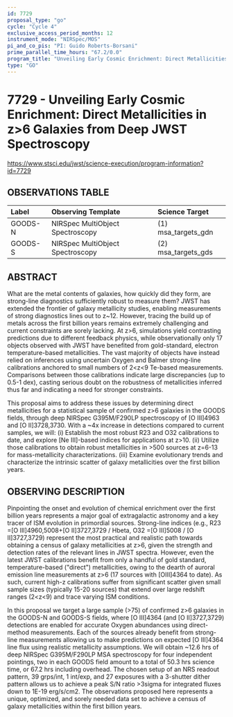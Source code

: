 ```yaml
---
id: 7729
proposal_type: "go"
cycle: "Cycle 4"
exclusive_access_period_months: 12
instrument_mode: "NIRSpec/MOS"
pi_and_co_pis: "PI: Guido Roberts-Borsani"
prime_parallel_time_hours: "67.2/0.0"
program_title: "Unveiling Early Cosmic Enrichment: Direct Metallicities in z>6 Galaxies from Deep JWST Spectroscopy"
type: "GO"
---
```

# 7729 - Unveiling Early Cosmic Enrichment: Direct Metallicities in z>6 Galaxies from Deep JWST Spectroscopy
https://www.stsci.edu/jwst/science-execution/program-information?id=7729
## OBSERVATIONS TABLE
| Label    | Observing Template          | Science Target      |
| :------- | :-------------------------- | :------------------ |
| GOODS-N  | NIRSpec MultiObject Spectroscopy | (1) msa_targets_gdn |
| GOODS-S  | NIRSpec MultiObject Spectroscopy | (2) msa_targets_gds |

## ABSTRACT

What are the metal contents of galaxies, how quickly did they form, are strong-line diagnostics sufficiently robust to measure them? JWST has extended the frontier of galaxy metallicity studies, enabling measurements of strong diagnostics lines out to z~12. However, tracing the build up of metals across the first billion years remains extremely challenging and current constraints are sorely lacking. At z>6, simulations yield contrasting predictions due to different feedback physics, while observationally only 17 objects observed with JWST have benefited from gold-standard, electron temperature-based metallicities. The vast majority of objects have instead relied on inferences using uncertain Oxygen and Balmer strong-line calibrations anchored to small numbers of 2<z<9 Te-based measurements. Comparisons between those calibrations indicate large discrepancies (up to 0.5-1 dex), casting serious doubt on the robustness of metallicities inferred thus far and indicating a need for stronger constraints.

This proposal aims to address these issues by determining direct metallicities for a statistical sample of confirmed z>6 galaxies in the GOODS fields, through deep NIRSpec G395M/F290LP spectroscopy of [O III]4963 and [O II]3728,3730. With a ~4x increase in detections compared to current samples, we will: (i) Establish the most robust R23 and O32 calibrations to date, and explore [Ne III]-based indices for applications at z>10. (ii) Utilize those calibrations to obtain robust metallicities in >500 sources at z=6-13 for mass-metallicity characterizations. (iii) Examine evolutionary trends and characterize the intrinsic scatter of galaxy metallicities over the first billion years.

## OBSERVING DESCRIPTION

Pinpointing the onset and evolution of chemical enrichment over the first billion years represents a major goal of extragalactic astronomy and a key tracer of ISM evolution in primordial sources. Strong-line indices (e.g., R23 =[O III]4960,5008+[O II]3727,3729 / Hbeta, O32 =[O III]5008 / [O II]3727,3729) represent the most practical and realistic path towards obtaining a census of galaxy metallicities at z>6, given the strength and detection rates of the relevant lines in JWST spectra. However, even the latest JWST calibrations benefit from only a handful of gold standard, temperature-based ("direct") metallicities, owing to the dearth of auroral emission line measurements at z>6 (17 sources with [OIII]4364 to date). As such, current high-z calibrations suffer from significant scatter given small sample sizes (typically 15-20 sources) that extend over large redshift ranges (2<z<9) and trace varying ISM conditions.

In this proposal we target a large sample (>75) of confirmed z>6 galaxies in the GOODS-N and GOODS-S fields, where [O III]4364 (and [O II]3727,3729) detections are enabled for accurate Oxygen abundances using direct-method measurements. Each of the sources already benefit from strong-line measurements allowing us to make predictions on expected [O III]4364 line flux using realistic metallicity assumptions. We will obtain ~12.6 hrs of deep NIRSpec G395M/F290LP MSA spectroscopy for four independent pointings, two in each GOODS field amount to a total of 50.3 hrs science time, or 67.2 hrs including overhead. The chosen setup of an NRS readout pattern, 39 grps/int, 1 int/exp, and 27 exposures with a 3-shutter dither pattern allows us to achieve a peak S/N ratio >3sigma for integrated fluxes down to 1E-19 erg/s/cm2. The observations proposed here represents a unique, optimized, and sorely needed data set to achieve a census of galaxy metallicities within the first billion years.